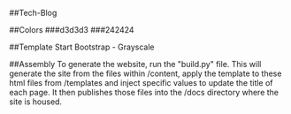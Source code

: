 ##Tech-Blog

##Colors
###d3d3d3
###242424


##Template
Start Bootstrap - Grayscale

##Assembly
To generate the website, run the "build.py" file. This will generate the site
from the files within /content, apply the template to these html files from
/templates and inject specific values to update the title of each page. It then
publishes those files into the /docs directory where the site is housed.
